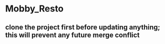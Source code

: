 # Mobby_Resto
 
 ## clone the project first before updating anything; this will prevent any future merge conflict


